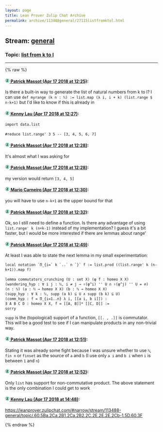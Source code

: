 ```yaml
---
layout: page
title: Lean Prover Zulip Chat Archive 
permalink: archive/113488general/27115listfromktol.html
---
```


## Stream: [general](index.html)
### Topic: [list from k to l](27115listfromktol.html)

---


{% raw %}
#### [![Click to go to Zulip](../../assets/img/zulip2.png) Patrick Massot (Apr 17 2018 at 12:25)](https://leanprover.zulipchat.com/#narrow/stream/113488-general/topic/list%20from%20k%20to%20l/near/125191252):
Is there a built-in way to generate the list of natural numbers from k to l? I can use `def myrange (k n : ℕ) := list.map (λ i, i + k) (list.range $ n-k+1)` but I'd like to know if this is already in

#### [![Click to go to Zulip](../../assets/img/zulip2.png) Kenny Lau (Apr 17 2018 at 12:27)](https://leanprover.zulipchat.com/#narrow/stream/113488-general/topic/list%20from%20k%20to%20l/near/125191309):
```lean
import data.list

#reduce list.range' 3 5 -- [3, 4, 5, 6, 7]
```

#### [![Click to go to Zulip](../../assets/img/zulip2.png) Patrick Massot (Apr 17 2018 at 12:28)](https://leanprover.zulipchat.com/#narrow/stream/113488-general/topic/list%20from%20k%20to%20l/near/125191349):
It's almost what I was asking for

#### [![Click to go to Zulip](../../assets/img/zulip2.png) Patrick Massot (Apr 17 2018 at 12:28)](https://leanprover.zulipchat.com/#narrow/stream/113488-general/topic/list%20from%20k%20to%20l/near/125191352):
my version would return `[3, 4, 5]`

#### [![Click to go to Zulip](../../assets/img/zulip2.png) Mario Carneiro (Apr 17 2018 at 12:30)](https://leanprover.zulipchat.com/#narrow/stream/113488-general/topic/list%20from%20k%20to%20l/near/125191412):
you will have to use `n-k+1` as the upper bound for that

#### [![Click to go to Zulip](../../assets/img/zulip2.png) Patrick Massot (Apr 17 2018 at 12:32)](https://leanprover.zulipchat.com/#narrow/stream/113488-general/topic/list%20from%20k%20to%20l/near/125191465):
Ok, so I still need to define a function. Is there any advantage of using `list.range' k (n+k-1)` instead of my implementation? I guess it's a bit faster, but I would be more interested if there are lemmas about range'

#### [![Click to go to Zulip](../../assets/img/zulip2.png) Patrick Massot (Apr 17 2018 at 12:49)](https://leanprover.zulipchat.com/#narrow/stream/113488-general/topic/list%20from%20k%20to%20l/near/125191962):
At least I was able to state the next lemma in my small experimentation:
```lean
local notation `Π_{i=` k `..` n `}` f := list.prod ((list.range' k (n-k+1)).map f)

lemma commutators_crunching (U : set X) (φ f : homeo X X)
(wandering_hyp : ∀ i j : ℕ, i ≠ j → ⇑(φ^i) '' U ∩ ⇑(φ^j) '' U = ∅)
(n : ℕ) (a : ℕ → homeo X X) (b : ℕ → homeo X X) 
(supp_hyp : ∀ k : ℕ, supp (a k) ⊆ U ∧ supp (b k) ⊆ U)
(comm_hyp : f = Π_{i=1..n} λ i, [[a i, b i]]) :
∃ A B C D : homeo X X, f = [[A, B]]* [[C, D]] := 
sorry
```
`supp` is the (topological) support of a function, `[[. , .]]` is commutator. This will be a good test to see if I can manipulate products in any non-trivial way.

#### [![Click to go to Zulip](../../assets/img/zulip2.png) Patrick Massot (Apr 17 2018 at 12:51)](https://leanprover.zulipchat.com/#narrow/stream/113488-general/topic/list%20from%20k%20to%20l/near/125192018):
Stating it was already some fight because I was unsure whether to use `ℕ`, `fin n` or `finset` as the source of `a` and `b` (I use only `a i` and `b i` when `i` is between `1` and `n`)

#### [![Click to go to Zulip](../../assets/img/zulip2.png) Patrick Massot (Apr 17 2018 at 12:52)](https://leanprover.zulipchat.com/#narrow/stream/113488-general/topic/list%20from%20k%20to%20l/near/125192075):
Only `list` has support for non-commutative product. The above statement is the only combination I could get to work

#### [![Click to go to Zulip](../../assets/img/zulip2.png) Kenny Lau (Apr 17 2018 at 14:48)](https://leanprover.zulipchat.com/#narrow/stream/113488-general/topic/list%20from%20k%20to%20l/near/125195523):
https://leanprover.zulipchat.com/#narrow/stream/113488-general/topic/.60.5Ba.2Ca.2B1.2Ca.2B2.2C.2E.2E.2E.2Cb-1.5D.60.3F


{% endraw %}
